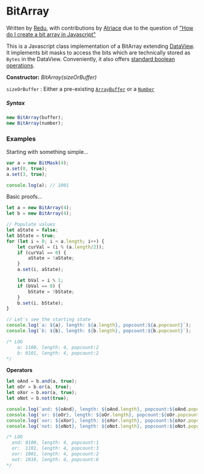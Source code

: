 # BitArray

Written by [Redu](https://stackoverflow.com/users/4543207/redu), with contributions by [Atriace](https://stackoverflow.com/users/923972/atriace) due to the question of ["How do I create a bit array in Javascript"](https://stackoverflow.com/questions/6972717/how-do-i-create-bit-array-in-javascript/73993403#answer-73993403)

This is a Javascript class implementation of a BitArray extending [DataView](https://developer.mozilla.org/en-US/docs/Web/JavaScript/Reference/Global_Objects/DataView).  It implements bit masks to access the bits which are technically stored as `Bytes` in the DataView.  Conveniently, it also offers [standard boolean operations](https://en.wikipedia.org/wiki/Bit_array#Basic_operations).



**Constructor:** *BitArray(sizeOrBuffer)*

`sizeOrBuffer` : Either a pre-existing [`ArrayBuffer`](https://developer.mozilla.org/en-US/docs/Web/JavaScript/Reference/Global_Objects/ArrayBuffer) or a [`Number`](https://developer.mozilla.org/en-US/docs/Web/JavaScript/Reference/Global_Objects/Number)

##### Syntax
```javascript
new BitArray(buffer);
new BitArray(number);
```

### Examples

Starting with something simple...
```javascript
var a = new BitMask(4);
a.set(0, true);
a.set(3, true);

console.log(a); // 1001
```

Basic proofs...
```javascript
let a = new BitArray(4);
let b = new BitArray(4);

// Populate values
let aState = false;
let bState = true;
for (let i = 0; i < a.length; i++) {
	let curVal = (i % (a.length/2));
	if (curVal == 0) {
		aState = !aState;
	}
	a.set(i, aState);

	let bVal = i % 1;
	if (bVal == 0) {
		bState = !bState;
	}
	b.set(i, bState);
}

// Let's see the starting state
console.log(`a: ${a}, length: ${a.length}, popcount:${a.popcount}`);
console.log(`b: ${b}, length: ${b.length}, popcount:${b.popcount}`);

/* LOG
    a: 1100, length: 4, popcount:2
    b: 0101, length: 4, popcount:2
*/
```

**Operators**
```javascript
let oAnd = b.and(a, true);
let oOr = b.or(a, true);
let oXor = b.xor(a, true);
let oNot = b.not(true);

console.log(`and: ${oAnd}, length: ${oAnd.length}, popcount:${oAnd.popcount}`);
console.log(`or: ${oOr}, length: ${oOr.length}, popcount:${oOr.popcount}`);
console.log(`xor: ${oXor}, length: ${oXor.length}, popcount:${oXor.popcount}`);
console.log(`not: ${oNot}, length: ${oNot.length}, popcount:${oNot.popcount}`);

/* LOG
  and: 0100, length: 4, popcount:1
  or:  1101, length: 4, popcount:3
  xor: 1001, length: 4, popcount:2
  not: 1010, length: 4, popcount:6
*/
```
